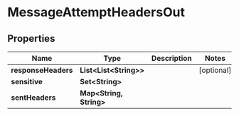 

# MessageAttemptHeadersOut


## Properties

Name | Type | Description | Notes
------------ | ------------- | ------------- | -------------
**responseHeaders** | **List&lt;List&lt;String&gt;&gt;** |  |  [optional]
**sensitive** | **Set&lt;String&gt;** |  | 
**sentHeaders** | **Map&lt;String, String&gt;** |  | 



